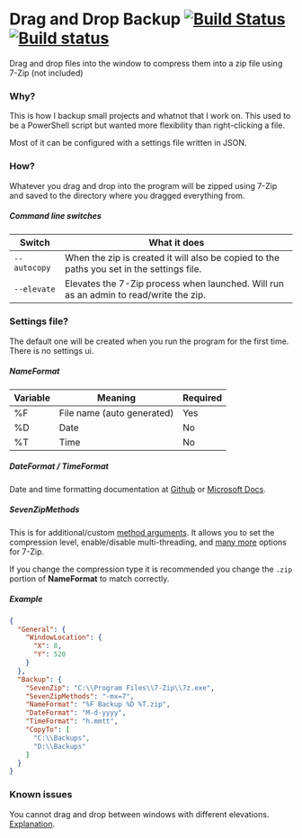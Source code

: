 # Drag and Drop Backup [![Build Status](https://travis-ci.org/Xathz/Drag-and-Drop-Backup.svg?branch=master)](https://travis-ci.org/Xathz/Drag-and-Drop-Backup) [![Build status](https://ci.appveyor.com/api/projects/status/5syhi6rhmrfbbkqb?svg=true)](https://ci.appveyor.com/project/Xathz/drag-and-drop-backup)

Drag and drop files into the window to compress them into a zip file using 7-Zip (not included)

### Why?
This is how I backup small projects and whatnot that I work on. This used to be a PowerShell script but wanted more flexibility than right-clicking a file.

Most of it can be configured with a settings file written in JSON.

### How?

Whatever you drag and drop into the program will be zipped using 7-Zip and saved to the directory where you dragged everything from.

##### Command line switches

|Switch|What it does|
|---|---|
|```--autocopy```|When the zip is created it will also be copied to the paths you set in the settings file.|
|```--elevate```|Elevates the 7-Zip process when launched. Will run as an admin to read/write the zip.|

### Settings file?

The default one will be created when you run the program for the first time. There is no settings ui.

##### NameFormat

|Variable|Meaning|Required|
|---|---|---|
|%F|File name (auto generated)|Yes|
|%D|Date|No|
|%T|Time|No|

##### DateFormat / TimeFormat

Date and time formatting documentation at [Github](https://github.com/dotnet/docs/blob/master/docs/standard/base-types/custom-date-and-time-format-strings.md) or [Microsoft Docs](https://docs.microsoft.com/en-us/dotnet/standard/base-types/custom-date-and-time-format-strings).

##### SevenZipMethods

This is for additional/custom [method arguments](https://sevenzip.osdn.jp/chm/cmdline/switches/method.htm). It allows you to set the compression level, enable/disable multi-threading, and [many more](https://sevenzip.osdn.jp/chm/cmdline/switches/method.htm) options for 7-Zip.

If you change the compression type it is recommended you change the `.zip` portion of **NameFormat** to match correctly.

##### Example

```json
{
  "General": {
    "WindowLocation": {
      "X": 8,
      "Y": 520
    }
  },
  "Backup": {
    "SevenZip": "C:\\Program Files\\7-Zip\\7z.exe",
    "SevenZipMethods": "-mx=7",
    "NameFormat": "%F Backup %D %T.zip",
    "DateFormat": "M-d-yyyy",
    "TimeFormat": "h.mmtt",
    "CopyTo": [
      "C:\\Backups",
      "D:\\Backups"
    ]
  }
}
```
### Known issues

You cannot drag and drop between windows with different elevations. [Explanation](https://blogs.msdn.microsoft.com/patricka/2010/01/28/q-why-doesnt-drag-and-drop-work-when-my-application-is-running-elevated-a-mandatory-integrity-control-and-uipi).
